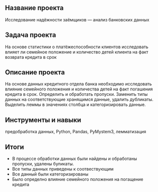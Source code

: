 
## Название проекта
Исследование надёжности заёмщиков — анализ банковских данных

## Задача проекта
На основе статистики о платёжеспособности клиентов исследовать влияет ли семейное положение и количество детей клиента на факт возврата кредита в срок

## Описание проекта
На основе данных кредитного отдела банка необходимо исследовать влияние семейного положения и количества детей на факт погашения кредита в срок. Определить и обработать пропуски. Заменить типы данных на соответствующие хранящимся данные, удалить дубликаты. Выделить леммы в значениях столбца и категоризировать данные.

## Инструменты и навыки
предобработка данных, Python, Pandas, PyMystem3, лемматизация

## Итоги
- В процессе обработки данных были найдены и обработаны пропуски, удалены буликаты.
- Все типы данных приведены к соотвествующим
- Все данный были категоризированы
- Было определно влияние семейного положения на погащение кредита
